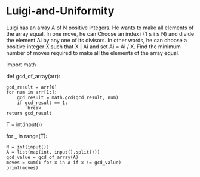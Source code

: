# Luigi-and-Uniformity

Luigi has an array A of N positive integers. He wants to make all elements of the array equal.
In one move, he can
Choose an index i (1 ≤ i ≤ N) and divide the element Ai​ by any one of its divisors. In other words, he can choose a positive integer X such that X | Ai​ and set Ai​ = Ai​ ​/ X.
Find the minimum number of moves required to make all the elements of the array equal.

import math

def gcd_of_array(arr):

    gcd_result = arr[0]
    for num in arr[1:]:
        gcd_result = math.gcd(gcd_result, num)
        if gcd_result == 1:  
            break
    return gcd_result

T = int(input())

for _ in range(T):

    N = int(input())
    A = list(map(int, input().split()))    
    gcd_value = gcd_of_array(A)    
    moves = sum(1 for x in A if x != gcd_value)    
    print(moves)
